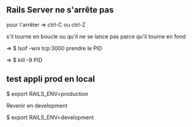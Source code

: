 ## Rails Server ne s'arrête pas 

pour l'arrêter
=> ctrl-C ou ctrl-Z

s'il tourne en boucle ou qu'il ne se lance pas parce qu'il tourne en fond

=> $ lsof -wni tcp:3000
prendre le PID

=> $ kill -9 PID

## test appli prod en local

$ export RAILS_ENV=production

Revenir en development

$ export RAILS_ENV=development

